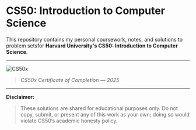# CS50: Introduction to Computer Science

This repository contains my personal coursework, notes, and solutions to problem setsfor **Harvard University's CS50: Introduction to Computer Science**. 

---
![CS50x](https://github.com/user-attachments/assets/52cbed6f-e2aa-4c97-a50e-a6c684ffda94)
> *CS50x Certificate of Completion — 2025*

---
**Disclaimer:**
> These solutions are shared for educational purposes only. Do not copy, submit, or present any of this work as your own; doing so would violate CS50’s academic honesty policy.
